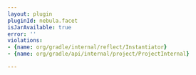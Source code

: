 ```yaml
---
layout: plugin
pluginId: nebula.facet
isJarAvailable: true
error: ''
violations:
- {name: org/gradle/internal/reflect/Instantiator}
- {name: org/gradle/api/internal/project/ProjectInternal}

---
```

